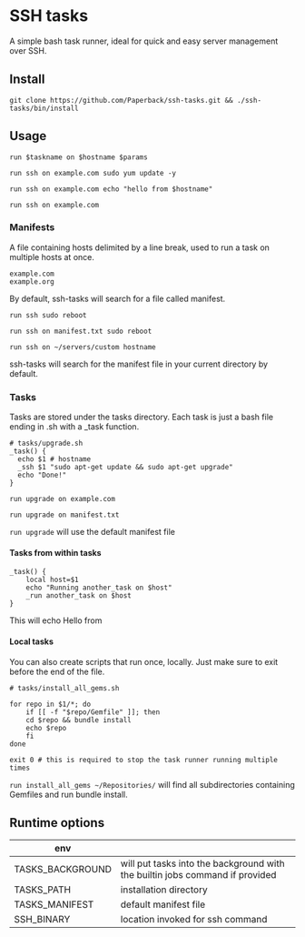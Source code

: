 # SSH tasks

A simple bash task runner, ideal for quick and easy server management over SSH.

## Install

```
git clone https://github.com/Paperback/ssh-tasks.git && ./ssh-tasks/bin/install
```

## Usage

`run $taskname on $hostname $params`

`run ssh on example.com sudo yum update -y` 

`run ssh on example.com echo "hello from $hostname"` 

`run ssh on example.com`

### Manifests

A file containing hosts delimited by a line break, used to run a task on multiple hosts at once.

```
example.com
example.org
```

By default, ssh-tasks will search for a file called manifest.

`run ssh sudo reboot` 

`run ssh on manifest.txt sudo reboot` 

`run ssh on ~/servers/custom hostname`

ssh-tasks will search for the manifest file in your current directory by default.


### Tasks

Tasks are stored under the tasks directory. Each task is just a bash file ending in .sh with a _task function.

```
# tasks/upgrade.sh
_task() {
  echo $1 # hostname
  _ssh $1 "sudo apt-get update && sudo apt-get upgrade"
  echo "Done!"
}
```

`run upgrade on example.com` 

`run upgrade on manifest.txt` 

`run upgrade` will use the default manifest file

#### Tasks from within tasks


```
_task() {
	local host=$1
	echo "Running another_task on $host"
	_run another_task on $host 
}
```

This will echo Hello from 

#### Local tasks

You can also create scripts that run once, locally. Just make sure to exit before the end of the file.

```
# tasks/install_all_gems.sh

for repo in $1/*; do
	if [[ -f "$repo/Gemfile" ]]; then
  	cd $repo && bundle install
    echo $repo
	fi
done

exit 0 # this is required to stop the task runner running multiple times

```

`run install_all_gems ~/Repositories/` will find all subdirectories containing Gemfiles and run bundle install.


## Runtime options

| env        |            |
| ------------- |-------------| 
| TASKS_BACKGROUND | will put tasks into the background with the builtin jobs command if provided |
| TASKS_PATH | installation directory |
| TASKS_MANIFEST | default manifest file |
| SSH_BINARY | location invoked for ssh command  |
